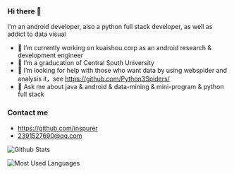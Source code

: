 ### Hi there 👋

I'm an android developer, also a python full stack developer, as well as addict to data visual

- 🔭 I’m currently working on kuaishou.corp as an android research & development engineer
- 🌱 I’m a graducation of Central South University
- 🤔 I’m looking for help with those who want data by using webspider and analysis it，see https://github.com/Python3Spiders/
- 💬 Ask me about java & android & data-mining & mini-program & python full stack

### Contact me

- <https://github.com/inspurer>
- <2391527690@qq.com>

![Github Stats](https://github-readme-stats.vercel.app/api?username=inspurer&show_icons=true&theme=light)

![Most Used Languages](https://github-readme-stats.vercel.app/api/top-langs/?username=inspurer&theme=light)
